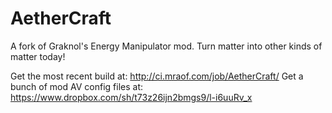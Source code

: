 AetherCraft
===========

A fork of Graknol's Energy Manipulator mod. Turn matter into other kinds of matter today!

Get the most recent build at: http://ci.mraof.com/job/AetherCraft/
Get a bunch of mod AV config files at: https://www.dropbox.com/sh/t73z26ijn2bmgs9/l-i6uuRv_x